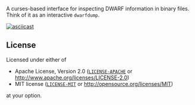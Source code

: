 A curses-based interface for inspecting DWARF information in binary files. Think of it as an interactive `dwarfdump`.

[![asciicast](https://asciinema.org/a/uQDYy67AqckvfVKtzRBlREJpb.png)](https://asciinema.org/a/uQDYy67AqckvfVKtzRBlREJpb)

## License

Licensed under either of

  * Apache License, Version 2.0 ([`LICENSE-APACHE`](./LICENSE-APACHE) or http://www.apache.org/licenses/LICENSE-2.0)
  * MIT license ([`LICENSE-MIT`](./LICENSE-MIT) or http://opensource.org/licenses/MIT)

at your option.
